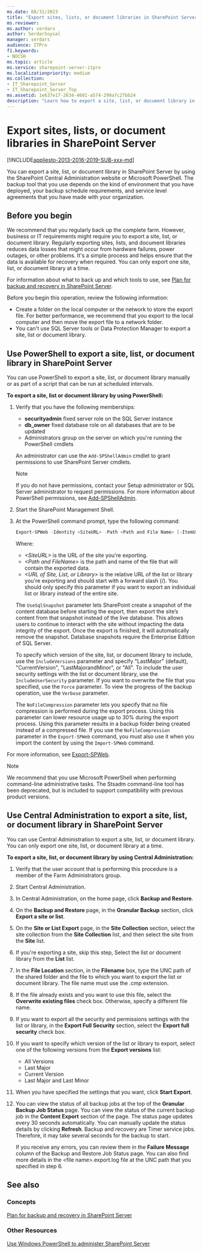 ```yaml
---
ms.date: 08/31/2023
title: "Export sites, lists, or document libraries in SharePoint Server"
ms.reviewer: 
ms.author: serdars
author: SerdarSoysal
manager: serdars
audience: ITPro
f1.keywords:
- NOCSH
ms.topic: article
ms.service: sharepoint-server-itpro
ms.localizationpriority: medium
ms.collection:
- IT_Sharepoint_Server
- IT_Sharepoint_Server_Top
ms.assetid: 1e637e17-2634-4601-a574-299a7c27bb24
description: "Learn how to export a site, list, or document library in SharePoint Server."
---
```


# Export sites, lists, or document libraries in SharePoint Server

[!INCLUDE[appliesto-2013-2016-2019-SUB-xxx-md](../includes/appliesto-2013-2016-2019-SUB-xxx-md.md)]
  
You can export a site, list, or document library in SharePoint Server by using the SharePoint Central Administration website or Microsoft PowerShell. The backup tool that you use depends on the kind of environment that you have deployed, your backup schedule requirements, and service level agreements that you have made with your organization. 

## Before you begin

We recommend that you regularly back up the complete farm. However, business or IT requirements might require you to export a site, list, or document library. Regularly exporting sites, lists, and document libraries reduces data losses that might occur from hardware failures, power outages, or other problems. It's a simple process and helps ensure that the data is available for recovery when required. You can only export one site, list, or document library at a time.
  
For information about what to back up and which tools to use, see [Plan for backup and recovery in SharePoint Server](backup-and-recovery-planning.md).
  
Before you begin this operation, review the following information:
  
- Create a folder on the local computer or the network to store the export file. For better performance, we recommend that you export to the local computer and then move the export file to a network folder.
- You can't use SQL Server tools or Data Protection Manager to export a site, list or document library.

## Use PowerShell to export a site, list, or document library in SharePoint Server

You can use PowerShell to export a site, list, or document library manually or as part of a script that can be run at scheduled intervals.
  
**To export a site, list or document library by using PowerShell:**
  
1. Verify that you have the following memberships:

     - **securityadmin** fixed server role on the SQL Server instance
     - **db_owner** fixed database role on all databases that are to be updated
     - Administrators group on the server on which you're running the PowerShell cmdlets

    An administrator can use the `Add-SPShellAdmin` cmdlet to grant permissions to use SharePoint Server cmdlets. 

    > [!NOTE]
    > If you do not have permissions, contact your Setup administrator or SQL Server administrator to request permissions. For more information about PowerShell permissions, see [Add-SPShellAdmin](/powershell/module/sharepoint-server/Add-SPShellAdmin?view=sharepoint-ps&preserve-view=true). 
  
2. Start the SharePoint Management Shell.
3. At the PowerShell command prompt, type the following command:

    ```powershell
    Export-SPWeb -Identity <SiteURL> -Path <Path and File Name> [-ItemUrl <URL of Site, List, or Library>] [-IncludeUserSecurity] [-IncludeVersions] [-NoFileCompression] [-UseSqlSnapshot] [-Verbose]
    ```

    Where:
    - _\<SiteURL\>_ is the URL of the site you're exporting. 
    - _\<Path and FileName\>_ is the path and name of the file that will contain the exported data.
    - _\<URL of Site, List, or Library\>_ is the relative URL of the list or library you're exporting and should start with a forward slash (/). You should only specify this parameter if you want to export an individual list or library instead of the entire site.

     The `UseSqlSnapshot` parameter lets SharePoint create a snapshot of the content database before starting the export, then export the site’s content from that snapshot instead of the live database. This allows users to continue to interact with the site without impacting the data integrity of the export. Once the export is finished, it will automatically remove the snapshot. Database snapshots require the Enterprise Edition of SQL Server.

     To specify which version of the site, list, or document library to include, use the `IncludeVersions` parameter and specify "LastMajor" (default), "CurrentVersion", "LastMajorandMinor", or "All". To include the user security settings with the list or document library, use the `IncludeUserSecurity` parameter. If you want to overwrite the file that you specified, use the `Force` parameter. To view the progress of the backup operation, use the `Verbose` parameter. 

     The `NoFileCompression` parameter lets you specify that no file compression is performed during the export process. Using this parameter can lower resource usage up to 30% during the export process. Using this parameter results in a backup folder being created instead of a compressed file. If you use the `NoFileCompression` parameter in the `Export-SPWeb` command, you must also use it when you import the content by using the `Import-SPWeb` command. 

For more information, see [Export-SPWeb](/powershell/module/sharepoint-server/Export-SPWeb?view=sharepoint-ps&preserve-view=true). 
  
> [!NOTE]
> We recommend that you use Microsoft PowerShell when performing command-line administrative tasks. The Stsadm command-line tool has been deprecated, but is included to support compatibility with previous product versions.
  
## Use Central Administration to export a site, list, or document library in SharePoint Server

You can use Central Administration to export a site, list, or document library. You can only export one site, list, or document library at a time.
  
**To export a site, list, or document library by using Central Administration:**
  
1. Verify that the user account that is performing this procedure is a member of the Farm Administrators group.
2. Start Central Administration.
3. In Central Administration, on the home page, click **Backup and Restore**.
4. On the **Backup and Restore** page, in the **Granular Backup** section, click **Export a site or list**.
5. On the **Site or List Export** page, in the **Site Collection** section, select the site collection from the **Site Collection** list, and then select the site from the **Site** list. 
6. If you're exporting a site, skip this step, Select the list or document library from the **List** list. 
7. In the **File Location** section, in the **Filename** box, type the UNC path of the shared folder and the file to which you want to export the list or document library. The file name must use the .cmp extension. 
8. If the file already exists and you want to use this file, select the **Overwrite existing files** check box. Otherwise, specify a different file name. 
9. If you want to export all the security and permissions settings with the list or library, in the **Export Full Security** section, select the **Export full security** check box. 
10. If you want to specify which version of the list or library to export, select one of the following versions from the **Export versions** list: 

     - All Versions
     - Last Major
     - Current Version
     - Last Major and Last Minor

11. When you have specified the settings that you want, click **Start Export**.

12. You can view the status of all backup jobs at the top of the **Granular Backup Job Status** page. You can view the status of the current backup job in the **Content Export** section of the page. The status page updates every 30 seconds automatically. You can manually update the status details by clicking **Refresh**. Backup and recovery are Timer service jobs. Therefore, it may take several seconds for the backup to start.

    If you receive any errors, you can review them in the **Failure Message** column of the Backup and Restore Job Status page. You can also find more details in the \<file name>\.export.log file at the UNC path that you specified in step 6. 

## See also

### Concepts

[Plan for backup and recovery in SharePoint Server](backup-and-recovery-planning.md)

### Other Resources

[Use Windows PowerShell to administer SharePoint Server](/powershell/module/sharepoint-server/?view=sharepoint-ps&preserve-view=true)
